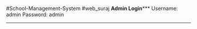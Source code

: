 #School-Management-System
#web_suraj
************Admin Login***************
Username: admin
Password: admin
**************************************
